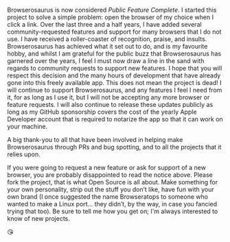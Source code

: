 Browserosaurus is now considered _Public Feature Complete_. I started this project to solve a simple problem: open the browser of my choice when I click a link. Over the last three and a half years, I have added several community-requested features and support for many browsers that I do not use. I have received a roller-coaster of recognition, praise, and insults. Browserosaurus has achieved what it set out to do, and is my favourite hobby, and whilst I am grateful for the public buzz that Browserosaurus has garnered over the years, I feel I must now draw a line in the sand with regards to community requests to support new features. I hope that you will respect this decision and the many hours of development that have already gone into this freely available app. This does not mean the project is dead! I will continue to support Browserosaurus, and any features I feel I need from it, for as long as I use it, but I will not be accepting any more browser or feature requests. I will also continue to release these updates publicly as long as my GitHub sponsorship covers the cost of the yearly Apple Developer account that is required to notarize the app so that it can work on your machine.

A big thank-you to all that have been involved in helping make Browserosaurus through PRs and bug spotting, and to all the projects that it relies upon.

If you were going to request a new feature or ask for support of a new browser, you are probably disappointed to read the notice above. Please fork the project, that is what Open Source is all about. Make something for your own personality, strip out the stuff you don’t like, have fun with your own brand (I once suggested the name Browseratops to someone who wanted to make a Linux port… they didn’t, by the way, in case you fancied trying that too). Be sure to tell me how you get on; I'm always interested to know of new projects.

😘
